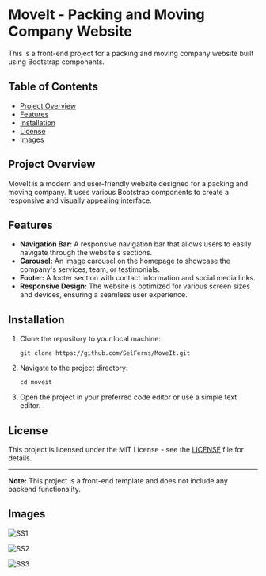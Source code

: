 # MoveIt - Packing and Moving Company Website

This is a front-end project for a packing and moving company website built using Bootstrap components.

## Table of Contents

- [Project Overview](#project-overview)
- [Features](#features)
- [Installation](#installation)
- [License](#license)
- [Images](#images)

## Project Overview

MoveIt is a modern and user-friendly website designed for a packing and moving company. It uses various Bootstrap components to create a responsive and visually appealing interface.

## Features

- **Navigation Bar:** A responsive navigation bar that allows users to easily navigate through the website's sections.
- **Carousel:** An image carousel on the homepage to showcase the company's services, team, or testimonials.
- **Footer:** A footer section with contact information and social media links.
- **Responsive Design:** The website is optimized for various screen sizes and devices, ensuring a seamless user experience.

## Installation

1. Clone the repository to your local machine:
   ```
   git clone https://github.com/SelFerns/MoveIt.git
   ```

2. Navigate to the project directory:
   ```
   cd moveit
   ```

3. Open the project in your preferred code editor or use a simple text editor.

## License

This project is licensed under the MIT License - see the [LICENSE](LICENSE.md) file for details.

---

**Note:** This project is a front-end template and does not include any backend functionality.

## Images

![SS1](https://github.com/SelFerns/MoveIt/assets/61825831/0c3d7a4e-1a4a-4d49-b95d-4cecfcb27b80)

![SS2](https://github.com/SelFerns/MoveIt/assets/61825831/4834c721-5404-431f-9046-cdf3b7c85bfd)

![SS3](https://github.com/SelFerns/MoveIt/assets/61825831/176f6732-ac01-4f4e-8f49-bd30df0b2855)
